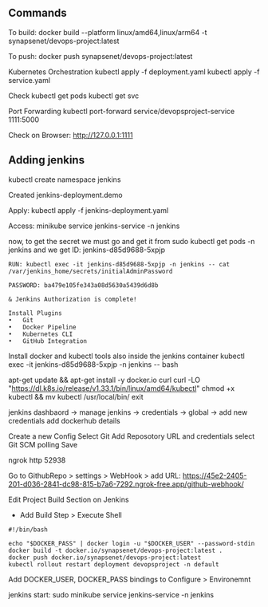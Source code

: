 ## Commands

To build:
docker build --platform linux/amd64,linux/arm64 -t synapsenet/devops-project:latest

To push:
docker push synapsenet/devops-project:latest

Kubernetes Orchestration
kubectl apply -f deployment.yaml
kubectl apply -f service.yaml

Check
kubectl get pods
kubectl get svc

Port Forwarding
kubectl port-forward service/devopsproject-service  1111:5000

Check on Browser: http://127.0.0.1:1111


## Adding jenkins

kubectl create namespace jenkins

Created jenkins-deployment.demo

Apply: kubectl apply -f jenkins-deployment.yaml

Access: minikube service jenkins-service -n jenkins

now, to get the secret we must go and get it from
    sudo kubectl get pods -n jenkins
    and we get ID: jenkins-d85d9688-5xpjp

    RUN: kubectl exec -it jenkins-d85d9688-5xpjp -n jenkins -- cat /var/jenkins_home/secrets/initialAdminPassword

    PASSWORD: ba479e105fe343a08d5630a5439d6d8b

    & Jenkins Authorization is complete!

    Install Plugins
    •	Git
	•	Docker Pipeline
	•	Kubernetes CLI
	•	GitHub Integration



Install docker and kubectl tools also inside the jenkins container
    kubectl exec -it jenkins-d85d9688-5xpjp -n jenkins -- bash

apt-get update && apt-get install -y docker.io curl
curl -LO "https://dl.k8s.io/release/v1.33.1/bin/linux/amd64/kubectl"
chmod +x kubectl && mv kubectl /usr/local/bin/
exit


jenkins dashbaord -> manage jenkins -> credentials -> global -> add new credentials 
    add dockerhub details

Create a new Config
    Select Git
    Add Reposotory URL and credentials
    select Git SCM polling
    Save


ngrok http 52938

Go to GithubRepo > settings > WebHook > add
    URL:  https://45e2-2405-201-d036-2841-dc98-815-b7a6-7292.ngrok-free.app/github-webhook/



Edit Project Build Section on Jenkins

- Add Build Step > Execute Shell
```
#!/bin/bash

echo "$DOCKER_PASS" | docker login -u "$DOCKER_USER" --password-stdin
docker build -t docker.io/synapsenet/devops-project:latest .
docker push docker.io/synapsenet/devops-project:latest
kubectl rollout restart deployment devopsproject -n default
```

Add DOCKER_USER, DOCKER_PASS bindings to Configure > Environemnt



jenkins start: sudo  minikube service jenkins-service -n jenkins